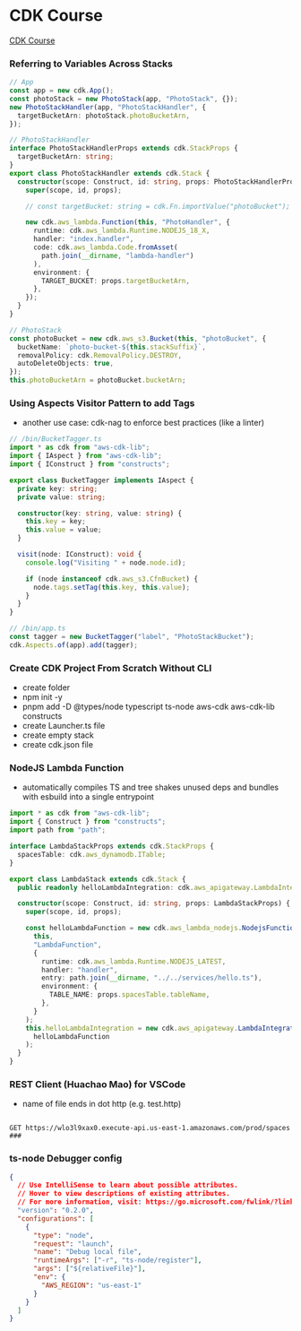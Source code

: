 # CDK Course

[CDK Course](https://www.udemy.com/course/aws-typescript-cdk-serverless-react/learn/lecture/37731358#overview)

### Referring to Variables Across Stacks

```typescript
// App
const app = new cdk.App();
const photoStack = new PhotoStack(app, "PhotoStack", {});
new PhotoStackHandler(app, "PhotoStackHandler", {
  targetBucketArn: photoStack.photoBucketArn,
});

// PhotoStackHandler
interface PhotoStackHandlerProps extends cdk.StackProps {
  targetBucketArn: string;
}
export class PhotoStackHandler extends cdk.Stack {
  constructor(scope: Construct, id: string, props: PhotoStackHandlerProps) {
    super(scope, id, props);

    // const targetBucket: string = cdk.Fn.importValue("photoBucket");

    new cdk.aws_lambda.Function(this, "PhotoHandler", {
      runtime: cdk.aws_lambda.Runtime.NODEJS_18_X,
      handler: "index.handler",
      code: cdk.aws_lambda.Code.fromAsset(
        path.join(__dirname, "lambda-handler")
      ),
      environment: {
        TARGET_BUCKET: props.targetBucketArn,
      },
    });
  }
}

// PhotoStack
const photoBucket = new cdk.aws_s3.Bucket(this, "photoBucket", {
  bucketName: `photo-bucket-${this.stackSuffix}`,
  removalPolicy: cdk.RemovalPolicy.DESTROY,
  autoDeleteObjects: true,
});
this.photoBucketArn = photoBucket.bucketArn;
```

### Using Aspects Visitor Pattern to add Tags

- another use case: cdk-nag to enforce best practices (like a linter)

```typescript
// /bin/BucketTagger.ts
import * as cdk from "aws-cdk-lib";
import { IAspect } from "aws-cdk-lib";
import { IConstruct } from "constructs";

export class BucketTagger implements IAspect {
  private key: string;
  private value: string;

  constructor(key: string, value: string) {
    this.key = key;
    this.value = value;
  }

  visit(node: IConstruct): void {
    console.log("Visiting " + node.node.id);

    if (node instanceof cdk.aws_s3.CfnBucket) {
      node.tags.setTag(this.key, this.value);
    }
  }
}

// /bin/app.ts
const tagger = new BucketTagger("label", "PhotoStackBucket");
cdk.Aspects.of(app).add(tagger);
```

### Create CDK Project From Scratch Without CLI

- create folder
- npm init -y
- pnpm add -D @types/node typescript ts-node aws-cdk aws-cdk-lib constructs
- create Launcher.ts file
- create empty stack
- create cdk.json file

### NodeJS Lambda Function

- automatically compiles TS and tree shakes unused deps and bundles with esbuild into a single entrypoint

```typescript
import * as cdk from "aws-cdk-lib";
import { Construct } from "constructs";
import path from "path";

interface LambdaStackProps extends cdk.StackProps {
  spacesTable: cdk.aws_dynamodb.ITable;
}

export class LambdaStack extends cdk.Stack {
  public readonly helloLambdaIntegration: cdk.aws_apigateway.LambdaIntegration;

  constructor(scope: Construct, id: string, props: LambdaStackProps) {
    super(scope, id, props);

    const helloLambdaFunction = new cdk.aws_lambda_nodejs.NodejsFunction(
      this,
      "LambdaFunction",
      {
        runtime: cdk.aws_lambda.Runtime.NODEJS_LATEST,
        handler: "handler",
        entry: path.join(__dirname, "../../services/hello.ts"),
        environment: {
          TABLE_NAME: props.spacesTable.tableName,
        },
      }
    );
    this.helloLambdaIntegration = new cdk.aws_apigateway.LambdaIntegration(
      helloLambdaFunction
    );
  }
}
```

### REST Client (Huachao Mao) for VSCode

- name of file ends in dot http (e.g. test.http)

```http

GET https://wlo3l9xax0.execute-api.us-east-1.amazonaws.com/prod/spaces
###

```

### ts-node Debugger config
```json
{
  // Use IntelliSense to learn about possible attributes.
  // Hover to view descriptions of existing attributes.
  // For more information, visit: https://go.microsoft.com/fwlink/?linkid=830387
  "version": "0.2.0",
  "configurations": [
    {
      "type": "node",
      "request": "launch",
      "name": "Debug local file",
      "runtimeArgs": ["-r", "ts-node/register"],
      "args": ["${relativeFile}"],
      "env": {
        "AWS_REGION": "us-east-1"
      }
    }
  ]
}

```

